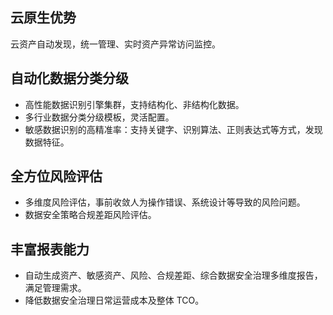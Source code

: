 ## 云原生优势
云资产自动发现，统一管理、实时资产异常访问监控。

## 自动化数据分类分级
- 高性能数据识别引擎集群，支持结构化、非结构化数据。
- 多行业数据分类分级模板，灵活配置。
- 敏感数据识别的高精准率：支持关键字、识别算法、正则表达式等方式，发现数据特征。

## 全方位风险评估
- 多维度风险评估，事前收敛人为操作错误、系统设计等导致的风险问题。
- 数据安全策略合规差距风险评估。
## 丰富报表能力
- 自动生成资产、敏感资产、风险、合规差距、综合数据安全治理多维度报告，满足管理需求。
- 降低数据安全治理日常运营成本及整体 TCO。
